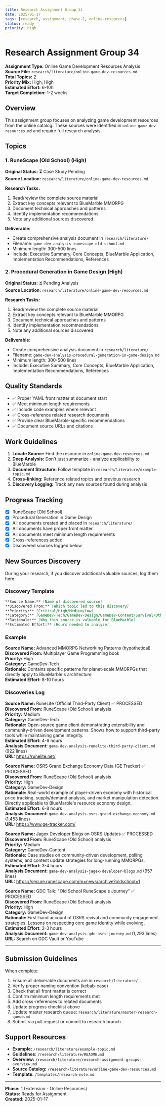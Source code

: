 ```yaml
---
title: Research Assignment Group 34
date: 2025-01-17
tags: [research, assignment, phase-1, online-resources]
status: ready
priority: high
---
```


# Research Assignment Group 34

**Assignment Type:** Online Game Development Resources Analysis  
**Source File:** `research/literature/online-game-dev-resources.md`  
**Total Topics:** 2  
**Priority Mix:** High, High  
**Estimated Effort:** 6-10h  
**Target Completion:** 1-2 weeks

## Overview

This assignment group focuses on analyzing game development resources from the online catalog. These sources were identified in `online-game-dev-resources.md` and require full research analysis.

## Topics

### 1. RuneScape (Old School) (High)

**Original Status:** ⏳ Case Study Pending  
**Source Location:** `research/literature/online-game-dev-resources.md`  

**Research Tasks:**
1. Read/review the complete source material
2. Extract key concepts relevant to BlueMarble MMORPG
3. Document technical approaches and patterns
4. Identify implementation recommendations
5. Note any additional sources discovered

**Deliverable:**
- Create comprehensive analysis document in `research/literature/`
- Filename: `game-dev-analysis-runescape-old-school.md`
- Minimum length: 300-500 lines
- Include: Executive Summary, Core Concepts, BlueMarble Application, Implementation Recommendations, References

### 2. Procedural Generation in Game Design (High)

**Original Status:** ⏳ Pending Analysis  
**Source Location:** `research/literature/online-game-dev-resources.md`  

**Research Tasks:**
1. Read/review the complete source material
2. Extract key concepts relevant to BlueMarble MMORPG
3. Document technical approaches and patterns
4. Identify implementation recommendations
5. Note any additional sources discovered

**Deliverable:**
- Create comprehensive analysis document in `research/literature/`
- Filename: `game-dev-analysis-procedural-generation-in-game-design.md`
- Minimum length: 300-500 lines
- Include: Executive Summary, Core Concepts, BlueMarble Application, Implementation Recommendations, References

## Quality Standards

- ✅ Proper YAML front matter at document start
- ✅ Meet minimum length requirements
- ✅ Include code examples where relevant  
- ✅ Cross-reference related research documents
- ✅ Provide clear BlueMarble-specific recommendations
- ✅ Document source URLs and citations

## Work Guidelines

1. **Locate Source:** Find the resource in `online-game-dev-resources.md`
2. **Deep Analysis:** Don't just summarize - analyze applicability to BlueMarble
3. **Document Structure:** Follow template in `research/literature/example-topic.md`
4. **Cross-linking:** Reference related topics and previous research
5. **Discovery Logging:** Track any new sources found during analysis

## Progress Tracking

- [x] RuneScape (Old School)
- [x] Procedural Generation in Game Design
- [x] All documents created and placed in `research/literature/`
- [x] All documents have proper front matter
- [x] All documents meet minimum length requirements
- [x] Cross-references added
- [x] Discovered sources logged below

## New Sources Discovery

During your research, if you discover additional valuable sources, log them here:

### Discovery Template

```markdown
**Source Name:** [Name of discovered source]  
**Discovered From:** [Which topic led to this discovery]  
**Priority:** [Critical/High/Medium/Low]  
**Category:** [GameDev-Tech/GameDev-Design/GameDev-Content/Survival/Other]  
**Rationale:** [Why this source is valuable for BlueMarble]  
**Estimated Effort:** [Hours needed to analyze]
```

### Example

**Source Name:** Advanced MMORPG Networking Patterns (hypothetical)  
**Discovered From:** Multiplayer Game Programming book  
**Priority:** High  
**Category:** GameDev-Tech  
**Rationale:** Contains specific patterns for planet-scale MMORPGs that directly apply to BlueMarble's architecture  
**Estimated Effort:** 8-10 hours

### Discoveries Log

**Source Name:** RuneLite (Official Third-Party Client) ✅ PROCESSED  
**Discovered From:** RuneScape (Old School) analysis  
**Priority:** Medium  
**Category:** GameDev-Tech  
**Rationale:** Open-source game client demonstrating extensibility and community-driven development patterns. Shows how to support third-party tools while maintaining game integrity.  
**Estimated Effort:** 4-6 hours  
**Analysis Document:** `game-dev-analysis-runelite-third-party-client.md` (922 lines)  
**URL:** https://runelite.net/

**Source Name:** OSRS Grand Exchange Economy Data (GE Tracker) ✅ PROCESSED  
**Discovered From:** RuneScape (Old School) analysis  
**Priority:** High  
**Category:** GameDev-Design  
**Rationale:** Real-world example of player-driven economy with historical price tracking, supply/demand analysis, and market manipulation detection. Directly applicable to BlueMarble's resource economy design.  
**Estimated Effort:** 6-8 hours  
**Analysis Document:** `game-dev-analysis-osrs-grand-exchange-economy.md` (1,453 lines)  
**URL:** https://www.ge-tracker.com/

**Source Name:** Jagex Developer Blogs on OSRS Updates ✅ PROCESSED  
**Discovered From:** RuneScape (Old School) analysis  
**Priority:** Medium  
**Category:** GameDev-Content  
**Rationale:** Case studies on community-driven development, polling systems, and content update strategies for long-running MMORPGs.  
**Estimated Effort:** 3-4 hours  
**Analysis Document:** `game-dev-analysis-jagex-developer-blogs.md` (957 lines)  
**URL:** https://secure.runescape.com/m=news/archive?oldschool=1

**Source Name:** GDC Talk: "Old School RuneScape's Journey" ✅ PROCESSED  
**Discovered From:** RuneScape (Old School) analysis  
**Priority:** High  
**Category:** GameDev-Design  
**Rationale:** First-hand account of OSRS revival and community engagement strategies. Lessons on respecting core game identity while evolving.  
**Estimated Effort:** 2-3 hours  
**Analysis Document:** `game-dev-analysis-gdc-osrs-journey.md` (1,293 lines)  
**URL:** Search on GDC Vault or YouTube

---

## Submission Guidelines

When complete:

1. Ensure all deliverable documents are in `research/literature/`
2. Verify proper naming convention (kebab-case)
3. Check that all front matter is correct
4. Confirm minimum length requirements met
5. Add cross-references to related documents
6. Update progress checklist above
7. Update master research queue: `research/literature/master-research-queue.md`
8. Submit via pull request or commit to research branch

## Support Resources

- **Example:** `/research/literature/example-topic.md`
- **Guidelines:** `/research/literature/README.md`
- **Overview:** `/research/literature/research-assignment-groups-overview.md`
- **Source Catalog:** `/research/literature/online-game-dev-resources.md`
- **Template:** `/templates/research-note.md`

---

**Phase:** 1 (Extension - Online Resources)  
**Status:** Ready for Assignment  
**Created:** 2025-01-17
